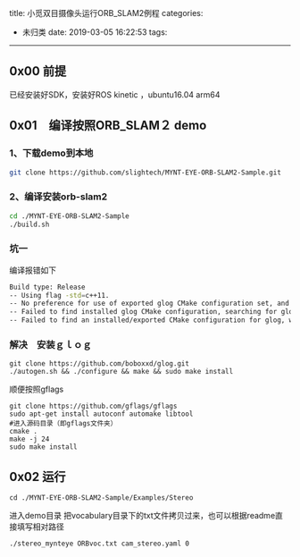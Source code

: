 title: 小觅双目摄像头运行ORB_SLAM2例程
categories:
  - 未归类
date: 2019-03-05 16:22:53
tags:

---

## 0x00 前提

已经安装好SDK，安装好ROS kinetic ，ubuntu16.04 arm64 

## 0x01　编译按照ORB_SLAM２ demo

### 1、下载demo到本地

```bash
git clone https://github.com/slightech/MYNT-EYE-ORB-SLAM2-Sample.git
```

### 2、编译安装orb-slam2

```bash
cd ./MYNT-EYE-ORB-SLAM2-Sample 
./build.sh 
```

### 坑一

编译报错如下

```bash
Build type: Release
-- Using flag -std=c++11.
-- No preference for use of exported glog CMake configuration set, and no hints for include/library directories provided. Defaulting to preferring an installed/exported glog CMake configuration if available.
-- Failed to find installed glog CMake configuration, searching for glog build directories exported with CMake.
-- Failed to find an installed/exported CMake configuration for glog, will perform search for installed glog components.

```

### 解决　安装ｇｌｏｇ

```
git clone https://github.com/boboxxd/glog.git
./autogen.sh && ./configure && make && sudo make install
```

顺便按照gflags

```
git clone https://github.com/gflags/gflags
sudo apt-get install autoconf automake libtool 
#进入源码目录（即gflags文件夹） 
cmake . 
make -j 24 
sudo make install
```

## 0x02 运行

```
cd ./MYNT-EYE-ORB-SLAM2-Sample/Examples/Stereo 
```
进入demo目录 
把vocabulary目录下的txt文件拷贝过来，也可以根据readme直接填写相对路径 

```
./stereo_mynteye ORBvoc.txt cam_stereo.yaml 0 
```